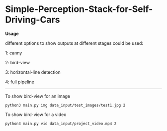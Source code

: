 # Simple-Perception-Stack-for-Self-Driving-Cars

**Usage**

different options to show outputs at different stages could be used:

1: canny

2: bird-view

3: horizontal-line detection

4: full pipeline

------------------------------------------------------------------------------------------------

To show bird-view for an image 

`python3 main.py img data_input/test_images/test1.jpg 2`

To show bird-view for a video

`python3 main.py vid data_input/project_video.mp4 2`

